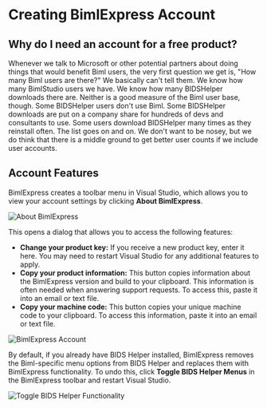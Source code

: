 # Creating BimlExpress Account

## Why do I need an account for a free product?
Whenever we talk to Microsoft or other potential partners about doing things that would benefit Biml users, the very first question we get is, "How many Biml users are there?" We basically can't tell them. We know how many BimlStudio users we have. We know how many BIDSHelper downloads there are. Neither is a good measure of the Biml user base, though. Some BIDSHelper users don't use Biml. Some BIDSHelper downloads are put on a company share for hundreds of devs and consultants to use. Some users download BIDSHelper many times as they reinstall often. The list goes on and on. We don't want to be nosey, but we do think that there is a middle ground to get better user counts if we include user accounts.

## Account Features
BimlExpress creates a toolbar menu in Visual Studio, which allows you to view your account settings by clicking **About BimlExpress**.

![About BimlExpress](https://varigencecomstaging2.blob.core.windows.net/walkthroughs/dropdown.jpg 'About BimlExpress')

This opens a dialog that allows you to access the following features:

- **Change your product key:** If you receive a new product key, enter it here. You may need to restart Visual Studio for any additional features to apply.
- **Copy your product information:** This button copies information about the BimlExpress version and build to your clipboard. This information is often needed when answering support requests. To access this, paste it into an email or text file.
- **Copy your machine code:** This button copies your unique machine code to your clipboard. To access this information, paste it into an email or text file.

![BimlExpress Account](https://varigencecomstaging2.blob.core.windows.net/walkthroughs/about.jpg 'BimlExpress Account')

By default, if you already have BIDS Helper installed, BimlExpress removes the Biml-specific menu options from BIDS Helper and replaces them with BimlExpress functionality. To undo this, click **Toggle BIDS Helper Menus** in the BimlExpress toolbar and restart Visual Studio.

![Toggle BIDS Helper Functionality](https://varigencecomstaging2.blob.core.windows.net/walkthroughs/dropdown-2.jpg 'Toggle BIDS Helper Functionality')